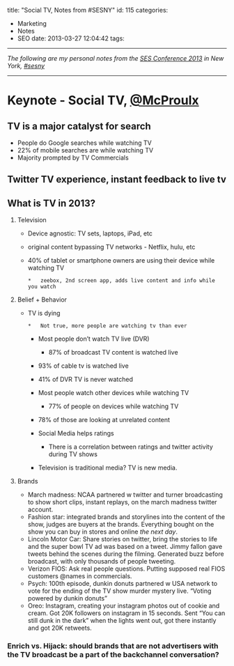 title: "Social TV, Notes from #SESNY"
id: 115
categories:
  - Marketing
  - Notes
  - SEO
date: 2013-03-27 12:04:42
tags:
---

_The following are my personal notes from the [SES Conference 2013](http://sesconference.com/ "SES Conference") in New York, [#sesny](https://twitter.com/search?q=%23sesny)_

* * *

# Keynote - Social TV, [@McProulx](http://twitter.com/McProulx "@McProulx")

## TV is a major catalyst for search

*   People do Google searches while watching TV
*   22% of mobile searches are while watching TV
*   Majority prompted by TV Commercials

## Twitter TV experience, instant feedback to live tv

## What is TV in 2013?

1.  Television

    *   Device agnostic: TV sets, laptops, iPad, etc
    *   original content bypassing TV networks - Netflix, hulu, etc
    *   40% of tablet or smartphone owners are using their device while watching TV

            *   zeebox, 2nd screen app, adds live content and info while you watch

2.  Belief + Behavior

    *   TV is dying

            *   Not true, more people are watching tv than ever

        *   Most people don’t watch TV live (DVR)

            *   87% of broadcast TV content is watched live
        *   93% of cable tv is watched live
        *   41% of DVR TV is never watched

        *   Most people watch other devices while watching TV

            *   77% of people on devices while watching TV
        *   78% of those are looking at unrelated content

        *   Social Media helps ratings

            *   There is a correlation between ratings and twitter activity during TV shows

        *   Television is traditional media? TV is new media.

3.  Brands

    *   March madness: NCAA partnered w twitter and turner broadcasting to show short clips, instant replays, on the march madness twitter account.
    *   Fashion star: integrated brands and storylines into the content of the show, judges are buyers at the brands. Everything bought on the show you can buy in stores and online _the next day_.
    *   Lincoln Motor Car: Share stories on twitter, bring the stories to life and the super bowl TV ad was based on a tweet. Jimmy fallon gave tweets behind the scenes during the filming. Generated buzz before broadcast, with only thousands of people tweeting.
    *   Verizon FIOS: Ask real people questions. Putting supposed real FIOS customers @names in commercials.
    *   Psych: 100th episode, dunkin donuts partnered w USA network to vote for the ending of the TV show murder mystery live. “Voting powered by dunkin donuts”
    *   Oreo: Instagram, creating your instagram photos out of cookie and cream. Got 20K followers on instagram in 15 seconds. Sent “You can still dunk in the dark” when the lights went out, got there instantly and got 20K retweets.

### Enrich vs. Hijack: should brands that are not advertisers with the TV broadcast be a part of the backchannel conversation?